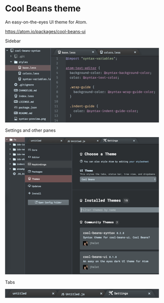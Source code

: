 # Cool Beans theme

An easy-on-the-eyes UI theme for Atom.

https://atom.io/packages/cool-beans-ui

Sidebar

![preview](https://github.com/jhelst/cool-beans-ui/blob/master/theme-preview.png?raw=true)

Settings and other panes

![preview](https://github.com/jhelst/cool-beans-ui/blob/master/theme-settings.png?raw=true)

Tabs

![preview](https://github.com/jhelst/cool-beans-ui/blob/master/theme-tabs.png?raw=true)

